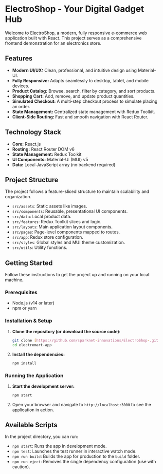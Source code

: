 # ElectroShop - Your Digital Gadget Hub

Welcome to ElectroShop, a modern, fully responsive e-commerce web application built with React. This project serves as a comprehensive frontend demonstration for an electronics store.

## Features

- **Modern UI/UX:** Clean, professional, and intuitive design using Material-UI.
- **Fully Responsive:** Adapts seamlessly to desktop, tablet, and mobile devices.
- **Product Catalog:** Browse, search, filter by category, and sort products.
- **Shopping Cart:** Add, remove, and update product quantities.
- **Simulated Checkout:** A multi-step checkout process to simulate placing an order.
- **State Management:** Centralized state management with Redux Toolkit.
- **Client-Side Routing:** Fast and smooth navigation with React Router.

## Technology Stack

- **Core:** React.js
- **Routing:** React Router DOM v6
- **State Management:** Redux Toolkit
- **UI Components:** Material-UI (MUI) v5
- **Data:** Local JavaScript array (no backend required)

## Project Structure

The project follows a feature-sliced structure to maintain scalability and organization.

- `src/assets`: Static assets like images.
- `src/components`: Reusable, presentational UI components.
- `src/data`: Local product data.
- `src/features`: Redux Toolkit slices and logic.
- `src/layouts`: Main application layout components.
- `src/pages`: Page-level components mapped to routes.
- `src/app`: Redux store configuration.
- `src/styles`: Global styles and MUI theme customization.
- `src/utils`: Utility functions.

## Getting Started

Follow these instructions to get the project up and running on your local machine.

### Prerequisites

- Node.js (v14 or later)
- npm or yarn

### Installation & Setup

1.  **Clone the repository (or download the source code):**
    ```sh
    git clone [https://github.com/sparknet-innovations/ElectroShop-.git](https://github.com/sparknet-innovations/ElectroShop--app.git)
    cd electromart-app
    ```

2.  **Install the dependencies:**
    ```sh
    npm install
    ```

### Running the Application

1.  **Start the development server:**
    ```sh
    npm start
    ```

2.  Open your browser and navigate to `http://localhost:3000` to see the application in action.

## Available Scripts

In the project directory, you can run:

- `npm start`: Runs the app in development mode.
- `npm test`: Launches the test runner in interactive watch mode.
- `npm run build`: Builds the app for production to the `build` folder.
- `npm run eject`: Removes the single dependency configuration (use with caution).
